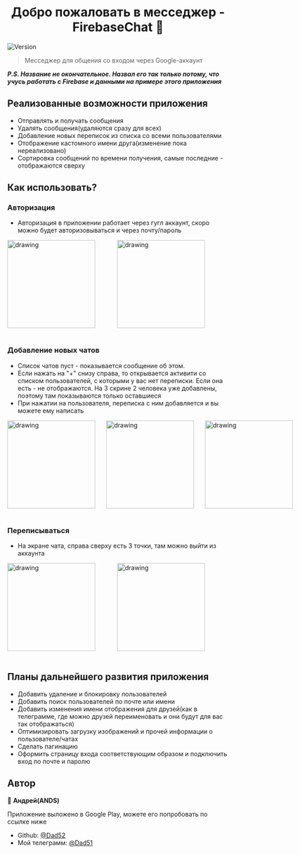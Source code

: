 <h1 align="center">Добро пожаловать в месседжер - FirebaseChat 👋</h1>
<p>
  <img alt="Version" src="https://img.shields.io/badge/version-1.0-blue.svg?cacheSeconds=2592000" />

</p>

> Месседжер для общения со входом через Google-аккаунт

***P.S. Название не окончательное. Назвал его так только потому, что учусь работать с Firebase и данными на примере этого приложения***
## Реализованные возможности приложения

* Отправлять и получать сообщения
* Удалять сообщения(удаляются сразу для всех)
* Добавление новых переписок из списка со всеми пользователями
* Отображение кастомного имени друга(изменение пока нереализовано)
* Сортировка сообщений по времени получения, самые последние - отображаются сверху

## Как использовать?
### Авторизация
* Авторизация в приложении работает через гугл аккаунт, скоро можно будет авторизовываться и через почту/пароль

<div style="width: 450px; display: flex; flex-direction: row;justify-content: space-between;">
<img src="https://user-images.githubusercontent.com/93911341/152156642-6d343323-ad06-4d0f-9a5f-cb5e8ff97419.jpg" alt="drawing" width="200"/>
<img src="https://user-images.githubusercontent.com/93911341/152157700-54e9f0ed-f20a-4ab1-86d7-131469836311.png" alt="drawing" width="200"/>
</div>
<br>

### Добавление новых чатов

* Список чатов пуст - показывается сообщение об этом. 
* Если нажать на "+" снизу справа, то открывается активити со списком пользователей, с которыми у вас нет переписки. Если она есть - не отображаются. На 3 скрине 2 человека уже добавлены, поэтому там показываются только оставшиеся
* При нажатии на пользователя, переписка с ним добавляется и вы можете ему написать
<div style="width: 650px;display: flex; flex-direction: row;justify-content: space-between;">
<img src="https://user-images.githubusercontent.com/93911341/152156634-11acb82a-43e3-40fa-a150-1f5dead73f91.jpg" alt="drawing" width="200"/>
<img src="https://user-images.githubusercontent.com/93911341/152156638-19ba720f-0360-4a3a-ab14-7ec60343211d.jpg" alt="drawing" width="200"/>
<img src="https://user-images.githubusercontent.com/93911341/152156641-da34bcfe-27e6-4b79-b513-6eb461f279a3.jpg" alt="drawing" width="200"/>
</div>
<br>

### Переписываться
* На экране чата, справа сверху есть 3 точки, там можно выйти из аккаунта
<div style="width: 450px; display: flex; flex-direction: row;justify-content: space-between;">
<img src="https://user-images.githubusercontent.com/93911341/152156639-1253f806-f02e-4304-b64e-0fd106f82927.jpg" alt="drawing" width="200"/>
<img src="https://user-images.githubusercontent.com/93911341/152156640-8c207b60-40cc-4da7-b390-b0a0c4b89c69.jpg" alt="drawing" width="200"/>
</div>
<br>

## Планы дальнейшего развития приложения
* Добавить удаление и блокировку пользователей
* Добавить поиск пользователей по почте или имени
* Добавить изменения имени отображения для друзей(как в телеграмме, где можно друзей переименовать и они будут для вас так отображаться)
* Оптимизировать загрузку изображений и прочей информации о пользователе/чатах
* Сделать пагинацию
* Оформить страницу входа соответствующим образом и подключить вход по почте и паролю


## Автор

👤 **Андрей(ANDS)**

Приложение выложено в Google Play, можете его попробовать по ссылке ниже

* Github: [@Dad52](https://github.com/Dad52)
* Мой телеграмм: [@Dad51](https://t.me/Dad51)
